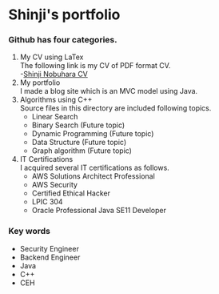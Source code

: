 # Shinji's portfolio

### Github has four categories.
1. My CV using LaTex  
   The following link is my CV of PDF format CV.  
  -[Shinji Nobuhara CV](https://github.com/nobu1/portfolio/blob/main/CurriculumVitae/CV_main_ShinjiNobuhara.pdf)
2. My portfolio  
   I made a blog site which is an MVC model using Java.  
3. Algorithms using C++  
   Source files in this directory are included following topics.  
   - Linear Search
   - Binary Search (Future topic)
   - Dynamic Programming (Future topic)
   - Data Structure (Future topic) 
   - Graph algorithm (Future topic)
4. IT Certifications  
   I acquired several IT certifications as follows.  
   - AWS Solutions Architect Professional
   - AWS Security
   - Certified Ethical Hacker
   - LPIC 304
   - Oracle Professional Java SE11 Developer

### Key words
- Security Engineer
- Backend Engineer
- Java
- C++
- CEH 
